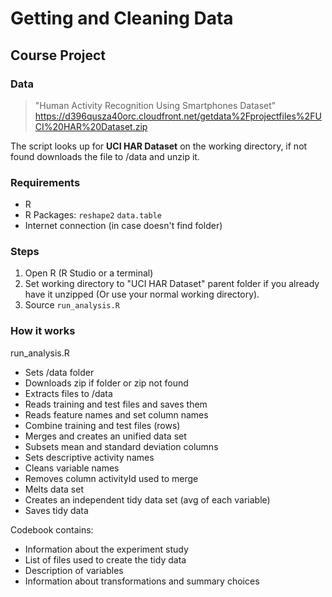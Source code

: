 # Getting and Cleaning Data
## Course Project

### Data

> "Human Activity Recognition Using Smartphones Dataset"
> https://d396qusza40orc.cloudfront.net/getdata%2Fprojectfiles%2FUCI%20HAR%20Dataset.zip

The script looks up for **UCI HAR Dataset** on the working directory, if not found downloads the file to /data and unzip it.

### Requirements

 + R
 + R Packages: `reshape2` `data.table`
 + Internet connection (in case doesn't find folder)

### Steps

 1. Open R (R Studio or a terminal)
 2. Set working directory to "UCI HAR Dataset" parent folder if you already have it unzipped (Or use your normal working directory).
 3. Source `run_analysis.R`

### How it works

run_analysis.R
 + Sets /data folder
 + Downloads zip if folder or zip not found
 + Extracts files to /data
 + Reads training and test files and saves them
 + Reads feature names and set column names
 + Combine training and test files (rows)
 + Merges and creates an unified data set
 + Subsets mean and standard deviation columns
 + Sets descriptive activity names
 + Cleans variable names
 + Removes column activityId used to merge
 + Melts data set
 + Creates an independent tidy data set (avg of each variable)
 + Saves tidy data

Codebook contains:
 + Information about the experiment study
 + List of files used to create the tidy data
 + Description of variables
 + Information about transformations and summary choices
